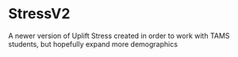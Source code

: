 # StressV2
A newer version of Uplift Stress created in order to work with TAMS students, but hopefully expand more demographics
